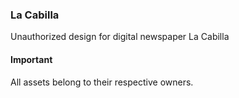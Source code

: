 ### La Cabilla

Unauthorized design for digital newspaper La Cabilla

#### Important

All assets belong to their respective owners.
